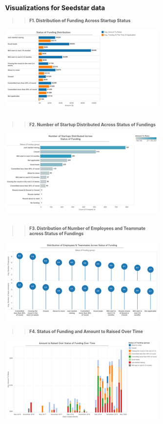 ## Visualizations for Seedstar data


> > #### F1. Distribution of Funding Across Startup Status 

![Distribution of funding vs Startup status](https://github.com/OmdenaAI/Katapult/blob/main/task-5-exploratory-data-analysis-and-visualization/notebook/seedstarvisualization/F1.%20Distribution%20of%20Funding%20Across%20Status.png)
#
# 
#
> > #### F2. Number of Startup Distributed Across Status of Fundings
![Number of Startup vs status of funding](https://github.com/OmdenaAI/Katapult/blob/main/task-5-exploratory-data-analysis-and-visualization/notebook/seedstarvisualization/F2.%20Number%20of%20Startup%20Distributed%20Across%20Status%20of%20Fundings.png)
#
# 
#
> > #### F3. Distribution of Number of Employees and Teammate across Status of Fundings

![Number of employee vs Status of funding](https://github.com/OmdenaAI/Katapult/blob/main/task-5-exploratory-data-analysis-and-visualization/notebook/seedstarvisualization/F3.%20Distribution%20of%20Employee%20Num%20and%20Teammate%20across%20Status%20of%20Fundings.png)

> > #### F4. Status of Funding and Amount to Raised Over Time

![Status of funding vs amount raised](https://github.com/OmdenaAI/Katapult/blob/main/task-5-exploratory-data-analysis-and-visualization/notebook/seedstarvisualization/Status%20of%20Fudning%20-%20Amount%20to%20Raised%20Over%20Time.png)

